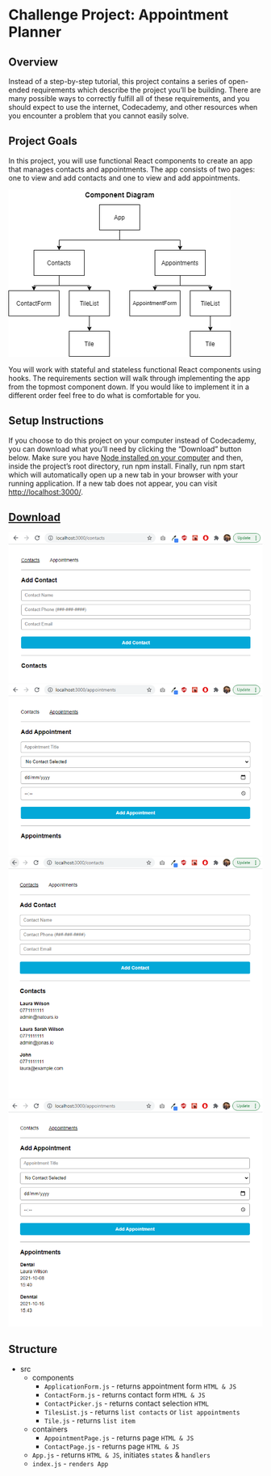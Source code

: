 # Challenge Project: Appointment Planner

## Overview
Instead of a step-by-step tutorial, this project contains a series of open-ended requirements which describe the project you’ll be building. There are many possible ways to correctly fulfill all of these requirements, and you should expect to use the internet, Codecademy, and other resources when you encounter a problem that you cannot easily solve.

## Project Goals
In this project, you will use functional React components to create an app that manages contacts and appointments. The app consists of two pages: one to view and add contacts and one to view and add appointments.

![](./public/img/appointments-components.webp)

You will work with stateful and stateless functional React components using hooks. The requirements section will walk through implementing the app from the topmost component down. If you would like to implement it in a different order feel free to do what is comfortable for you.

## Setup Instructions
If you choose to do this project on your computer instead of Codecademy, you can download what you’ll need by clicking the “Download” button below. Make sure you have [Node installed on your computer](https://www.codecademy.com/articles/setting-up-node-locally) and then, inside the project’s root directory, run npm install. Finally, run npm start which will automatically open up a new tab in your browser with your running application. If a new tab does not appear, you can visit [http://localhost:3000/](http://localhost:3000/).

## [Download](https://static-assets.codecademy.com/skillpaths/react-redux/react_challenge_start.zip)

![](./public/img/Capture01.PNG)
![](./public/img/Capture02.PNG)
![](./public/img/Capture03.PNG)
![](./public/img/Capture04.PNG)

## Structure
* src
  * components
    * `ApplicationForm.js` - returns appointment form `HTML & JS`
    * `ContactForm.js` - returns contact form `HTML & JS`
    * `ContactPicker.js` - returns contact selection `HTML`
    * `TilesList.js` - returns `list contacts` or `list appointments`
    * `Tile.js` - returns `list item`
  * containers
    * `AppointmentPage.js` - returns page `HTML & JS`
    * `ContactPage.js` - returns page `HTML & JS`
  * `App.js` - returns `HTML & JS`, initiates `states` & `handlers`
  * `index.js` - `renders App`